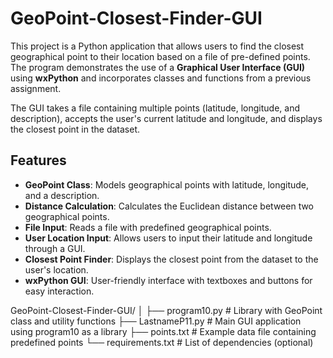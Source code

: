 # GeoPoint-Closest-Finder-GUI
This project is a Python application that allows users to find the closest geographical point to their location based on a file of pre-defined points. The program demonstrates the use of a **Graphical User Interface (GUI)** using **wxPython** and incorporates classes and functions from a previous assignment.

The GUI takes a file containing multiple points (latitude, longitude, and description), accepts the user's current latitude and longitude, and displays the closest point in the dataset.

## Features

- **GeoPoint Class**: Models geographical points with latitude, longitude, and a description.
- **Distance Calculation**: Calculates the Euclidean distance between two geographical points.
- **File Input**: Reads a file with predefined geographical points.
- **User Location Input**: Allows users to input their latitude and longitude through a GUI.
- **Closest Point Finder**: Displays the closest point from the dataset to the user's location.
- **wxPython GUI**: User-friendly interface with textboxes and buttons for easy interaction.

GeoPoint-Closest-Finder-GUI/
│
├── program10.py         # Library with GeoPoint class and utility functions
├── LastnameP11.py       # Main GUI application using program10 as a library
├── points.txt           # Example data file containing predefined points
└── requirements.txt     # List of dependencies (optional)

